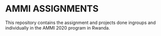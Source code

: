 # AMMI ASSIGNMENTS
This repository contains the assignment and projects done ingroups and individually in the AMMI 2020 program in Rwanda.
